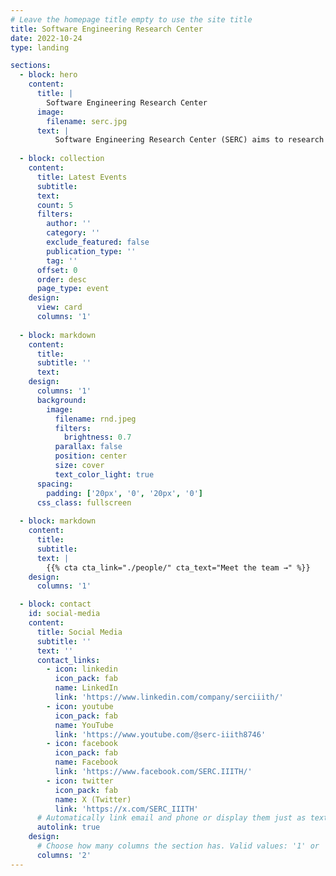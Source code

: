 ```yaml
---
# Leave the homepage title empty to use the site title
title: Software Engineering Research Center
date: 2022-10-24
type: landing

sections:
  - block: hero
    content:
      title: |
        Software Engineering Research Center
      image:
        filename: serc.jpg
      text: |
          Software Engineering Research Center (SERC) aims to research and develop state of art techniques, methods and tools in various areas of software engineering and programming languages. SERC has faculty with vast teaching and research experience in and outside India.
  
  - block: collection
    content:
      title: Latest Events
      subtitle:
      text:
      count: 5
      filters:
        author: ''
        category: ''
        exclude_featured: false
        publication_type: ''
        tag: ''
      offset: 0
      order: desc
      page_type: event
    design:
      view: card
      columns: '1'
  
  - block: markdown
    content:
      title:
      subtitle: ''
      text:
    design:
      columns: '1'
      background:
        image: 
          filename: rnd.jpeg
          filters:
            brightness: 0.7
          parallax: false
          position: center
          size: cover
          text_color_light: true
      spacing:
        padding: ['20px', '0', '20px', '0']
      css_class: fullscreen
  
  - block: markdown
    content:
      title:
      subtitle:
      text: |
        {{% cta cta_link="./people/" cta_text="Meet the team →" %}}
    design:
      columns: '1'

  - block: contact
    id: social-media
    content:
      title: Social Media
      subtitle: ''
      text: ''
      contact_links:
        - icon: linkedin
          icon_pack: fab
          name: LinkedIn
          link: 'https://www.linkedin.com/company/serciiith/'
        - icon: youtube
          icon_pack: fab
          name: YouTube
          link: 'https://www.youtube.com/@serc-iiith8746'
        - icon: facebook
          icon_pack: fab
          name: Facebook
          link: 'https://www.facebook.com/SERC.IIITH/'
        - icon: twitter
          icon_pack: fab
          name: X (Twitter)
          link: 'https://x.com/SERC_IIITH'
      # Automatically link email and phone or display them just as text?
      autolink: true
    design:
      # Choose how many columns the section has. Valid values: '1' or '2'.
      columns: '2'
---
```


